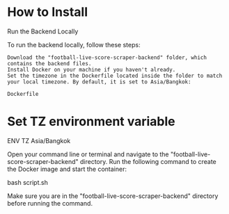 # How to Install
Run the Backend Locally

To run the backend locally, follow these steps:

    Download the "football-live-score-scraper-backend" folder, which contains the backend files.
    Install Docker on your machine if you haven't already.
    Set the timezone in the Dockerfile located inside the folder to match your local timezone. By default, it is set to Asia/Bangkok:

    Dockerfile

# Set TZ environment variable
ENV TZ Asia/Bangkok

Open your command line or terminal and navigate to the "football-live-score-scraper-backend" directory.
Run the following command to create the Docker image and start the container:

bash script.sh

Make sure you are in the "football-live-score-scraper-backend" directory before running the command.

